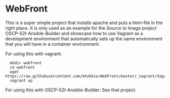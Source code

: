 # WebFront

This is a super simple project that installs apache and puts a html-file in the right place.
It is only used as an example for the Source to Image project OSCP-S2I-Ansible-Builder and
showcase how to use Vagrant as a development environment that automatically sets up the same environment that you will have in a container environment.


For using this with vagrant:
```
  mkdir webfront
  cd webfront
  wget https://raw.githubusercontent.com/mtekkie/WebFront/master/_vagrant/Vagrantfile
  vagrant up
```

For using this with OSCP-S2I-Ansible-Builder: See that project.
